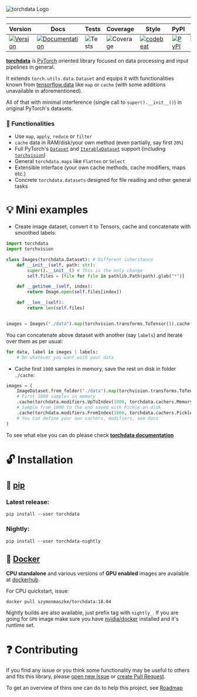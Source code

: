 ![torchdata Logo](https://github.com/szymonmaszke/torchdata/blob/master/assets/banner.png)

--------------------------------------------------------------------------------

| Version | Docs | Tests | Coverage | Style | PyPI | Python | PyTorch | Docker | Roadmap |
|---------|------|-------|----------|-------|------|--------|---------|--------|---------|
| [![Version](https://img.shields.io/static/v1?label=&message=0.1.1&color=377EF0&style=for-the-badge)](https://github.com/szymonmaszke/torchdata/releases) | [![Documentation](https://img.shields.io/static/v1?label=&message=docs&color=EE4C2C&style=for-the-badge)](https://szymonmaszke.github.io/torchdata/)  | ![Tests](https://github.com/szymonmaszke/torchdata/workflows/test/badge.svg) | ![Coverage](https://img.shields.io/codecov/c/github/szymonmaszke/torchdata?label=%20&logo=codecov&style=for-the-badge) | [![codebeat](https://img.shields.io/static/v1?label=&message=CB&color=27A8E0&style=for-the-badge)](https://codebeat.co/projects/github-com-szymonmaszke-torchdata-master) | [![PyPI](https://img.shields.io/static/v1?label=&message=PyPI&color=377EF0&style=for-the-badge)](https://pypi.org/project/torchdata/) | [![Python](https://img.shields.io/static/v1?label=&message=3.7&color=377EF0&style=for-the-badge&logo=python&logoColor=F8C63D)](https://www.python.org/) | [![PyTorch](https://img.shields.io/static/v1?label=&message=1.2.0&color=EE4C2C&style=for-the-badge)](https://pytorch.org/) | [![Docker](https://img.shields.io/static/v1?label=&message=docker&color=309cef&style=for-the-badge)](https://cloud.docker.com/u/szymonmaszke/repository/docker/szymonmaszke/torchdata) | [![Roadmap](https://img.shields.io/static/v1?label=&message=roadmap&color=009688&style=for-the-badge)](https://github.com/szymonmaszke/torchdata/blob/master/ROADMAP.md) |

[__torchdata__](https://szymonmaszke.github.io/torchdata/) is [PyTorch](https://pytorch.org/) oriented library focused on data processing and input pipelines in general.

It extends `torch.utils.data.Dataset` and equips it with
functionalities known from [tensorflow.data](https://www.tensorflow.org/api_docs/python/tf/data/Dataset)
like `map` or `cache` (with some additions unavailable in aforementioned).

All of that with minimal interference (single call to `super().__init__()`) in original
PyTorch's datasets.

### :wrench: Functionalities

* Use `map`, `apply`, `reduce` or `filter`
* `cache` data in RAM/disk/your own method (even partially, say first `20%`)
* Full PyTorch's [`Dataset`](https://pytorch.org/docs/stable/data.html#torch.utils.data.Dataset) and [`IterableDataset`](https://pytorch.org/docs/stable/data.html#torch.utils.data.IterableDataset>) support (including [`torchvision`](https://pytorch.org/docs/stable/torchvision/index.html))
* General `torchdata.maps` like `Flatten` or `Select`
* Extensible interface (your own cache methods, cache modifiers, maps etc.)
* Concrete `torchdata.datasets` designed for file reading and other general tasks


# :bulb: Mini examples

- Create image dataset, convert it to Tensors, cache and concatenate with smoothed labels:

```python
import torchdata
import torchvision

class Images(torchdata.Dataset): # Different inheritance
    def __init__(self, path: str):
        super().__init__() # This is the only change
        self.files = [file for file in pathlib.Path(path).glob("*")]

    def __getitem__(self, index):
        return Image.open(self.files[index])

    def __len__(self):
        return len(self.files)


images = Images("./data").map(torchvision.transforms.ToTensor()).cache()
```

You can concatenate above dataset with another (say `labels`) and iterate over them as per usual:

```python
for data, label in images | labels:
    # Do whatever you want with your data
```

- Cache first `1000` samples in memory, save the rest on disk in folder `./cache`:

```python
images = (
    ImageDataset.from_folder("./data").map(torchvision.transforms.ToTensor())
    # First 1000 samples in memory
    .cache(torchdata.modifiers.UpToIndex(1000, torchdata.cachers.Memory()))
    # Sample from 1000 to the end saved with Pickle on disk
    .cache(torchdata.modifiers.FromIndex(1000, torchdata.cachers.Pickle("./cache")))
    # You can define your own cachers, modifiers, see docs
)
```
To see what else you can do please check [**torchdata documentation**](https://szymonmaszke.github.io/torchdata/)

# :unlock: Installation

## :snake: [pip](<https://pypi.org/project/torchdata/>)

### Latest release:

```shell
pip install --user torchdata
```

### Nightly:

```shell
pip install --user torchdata-nightly
```

## :whale2: [Docker](https://cloud.docker.com/repository/docker/szymonmaszke/torchdata)

__CPU standalone__ and various versions of __GPU enabled__ images are available
at [dockerhub](https://cloud.docker.com/repository/docker/szymonmaszke/torchdata).

For CPU quickstart, issue:

```shell  
docker pull szymonmaszke/torchdata:18.04
```

Nightly builds are also available, just prefix tag with `nightly_`. If you are going for `GPU` image make sure you have
[nvidia/docker](https://github.com/NVIDIA/nvidia-docker) installed and it's runtime set.

# :question: Contributing

If you find any issue or you think some functionality may be useful to others and fits this library, please [open new Issue](https://help.github.com/en/articles/creating-an-issue) or [create Pull Request](https://help.github.com/en/articles/creating-a-pull-request-from-a-fork).

To get an overview of thins one can do to help this project, see [Roadmap](https://github.com/szymonmaszke/torchdata/blob/master/ROADMAP.md)
